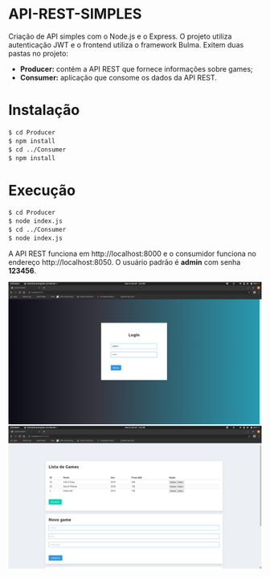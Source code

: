 # API-REST-SIMPLES
Criação de API simples com o Node.js e o Express. O projeto utiliza autenticação JWT e o frontend utiliza o framework Bulma.
Exitem duas pastas no projeto:
 - **Producer:** contém a API REST que fornece informações sobre games;
 - **Consumer:** aplicação que consome os dados da API REST.
# Instalação
```sh
$ cd Producer
$ npm install
$ cd ../Consumer
$ npm install
```
# Execução
```sh
$ cd Producer
$ node index.js
$ cd ../Consumer
$ node index.js
```
A API REST funciona em http://localhost:8000 e o consumidor funciona no endereço http://localhost:8050. O usuário padrão é **admin** com senha **123456**.

![image info](./cap1.png)
![image info](./cap2.png)

